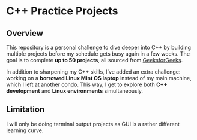 # C++ Practice Projects

## Overview
This repository is a personal challenge to dive deeper into C++ by building multiple projects before my schedule gets busy again in a few weeks. The goal is to complete **up to 50 projects**, all sourced from [GeeksforGeeks](https://www.geeksforgeeks.org/top-50-cpp-project-ideas-for-beginners-advanced/).

In addition to sharpening my C++ skills, I’ve added an extra challenge: working on a **borrowed Linux Mint OS laptop** instead of my main machine, which I left at another condo. This way, I get to explore both **C++ development** and **Linux environments** simultaneously.

## Limitation
I will only be doing terminal output projects as GUI is a rather different learning curve.
